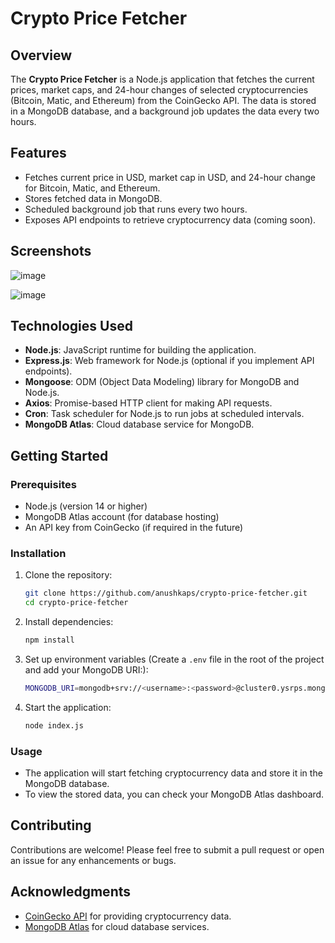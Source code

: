 # Crypto Price Fetcher

## Overview
The **Crypto Price Fetcher** is a Node.js application that fetches the current prices, market caps, and 24-hour changes of selected cryptocurrencies (Bitcoin, Matic, and Ethereum) from the CoinGecko API. The data is stored in a MongoDB database, and a background job updates the data every two hours.

## Features
- Fetches current price in USD, market cap in USD, and 24-hour change for Bitcoin, Matic, and Ethereum.
- Stores fetched data in MongoDB.
- Scheduled background job that runs every two hours.
- Exposes API endpoints to retrieve cryptocurrency data (coming soon).

## Screenshots
![image](https://github.com/user-attachments/assets/5fece495-d3e5-4870-bd0d-9bbf68a6fcbf)

![image](https://github.com/user-attachments/assets/f27dc41e-1422-42a9-951d-5a081de6eebe)



## Technologies Used
- **Node.js**: JavaScript runtime for building the application.
- **Express.js**: Web framework for Node.js (optional if you implement API endpoints).
- **Mongoose**: ODM (Object Data Modeling) library for MongoDB and Node.js.
- **Axios**: Promise-based HTTP client for making API requests.
- **Cron**: Task scheduler for Node.js to run jobs at scheduled intervals.
- **MongoDB Atlas**: Cloud database service for MongoDB.

## Getting Started

### Prerequisites
- Node.js (version 14 or higher)
- MongoDB Atlas account (for database hosting)
- An API key from CoinGecko (if required in the future)

### Installation
1. Clone the repository:
   ```bash
   git clone https://github.com/anushkaps/crypto-price-fetcher.git
   cd crypto-price-fetcher
   ```

2. Install dependencies:
   ```bash
   npm install
   ```

3. Set up environment variables (Create a `.env` file in the root of the project and add your MongoDB URI:):
   ```bash
   MONGODB_URI=mongodb+srv://<username>:<password>@cluster0.ysrps.mongodb.net/Crypto-API?retryWrites=true&w=majority
   ```

4. Start the application:
   ```bash
   node index.js
   ```

### Usage
- The application will start fetching cryptocurrency data and store it in the MongoDB database.
- To view the stored data, you can check your MongoDB Atlas dashboard.

## Contributing
Contributions are welcome! Please feel free to submit a pull request or open an issue for any enhancements or bugs.

## Acknowledgments
- [CoinGecko API](https://coingecko.com/en/api) for providing cryptocurrency data.
- [MongoDB Atlas](https://www.mongodb.com/cloud/atlas) for cloud database services.
